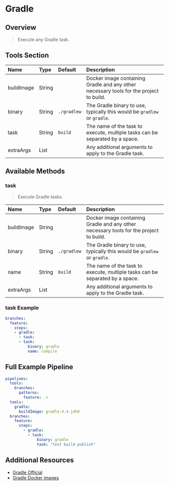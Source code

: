 # Gradle

## Overview

> Execute any Gradle task.

## Tools Section

| Name       | Type   | Default     | Description                                                                            |
|:-----------|:-------|:------------|:---------------------------------------------------------------------------------------|
| buildImage | String |             | Docker image containing Gradle and any other necessary tools for the project to build. |
| binary     | String | `./gradlew` | The Gradle binary to use, typically this would be `gradlew` or `gradle`.               |
| task       | String | `build`     | The name of the task to execute, multiple tasks can be separated by a space.           |
| extraArgs  | List   |             | Any additional arguments to apply to the Gradle task.                                  |

## Available Methods

### task

> Execute Gradle tasks.

| Name       | Type   | Default     | Description                                                                            |
|:-----------|:-------|:------------|:---------------------------------------------------------------------------------------|
| buildImage | String |             | Docker image containing Gradle and any other necessary tools for the project to build. |
| binary     | String | `./gradlew` | The Gradle binary to use, typically this would be `gradlew` or `gradle`.               |
| name       | String | `build`     | The name of the task to execute, multiple tasks can be separated by a space.           |
| extraArgs  | List   |             | Any additional arguments to apply to the Gradle task.                                  |

### task Example

```yaml
branches:
  feature:
    steps:
    - gradle:
      - task:
      - task:
          binary: gradle
          name: compile
```

## Full Example Pipeline

```yaml
pipelines:
  tools:
    branches:
      patterns:
        feature: .+
  tools:
    gradle:
      buildImage: gradle:4.4-jdk9
  branches:
    feature:
      steps:
        - gradle:
          - task:
              binary: gradle
              task: "test build publish"
```

## Additional Resources

* [Gradle Official](https://gradle.org)
* [Gradle Docker images](https://hub.docker.com/_/gradle/)